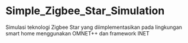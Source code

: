 # Simple_Zigbee_Star_Simulation
Simulasi teknologi Zigbee Star yang diimplementasikan pada lingkungan smart home menggunakan OMNET++ dan framework INET
